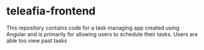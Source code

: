 # teleafia-frontend
This repository contains code for a task managing app created using Angular and is primarily for allowing users to schedule their tasks. Users are able too view past tasks
